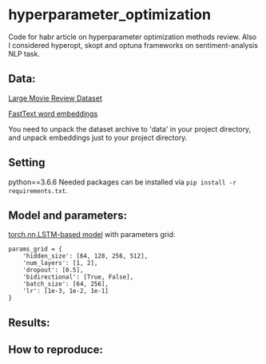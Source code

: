 # hyperparameter_optimization

Code for habr article on hyperparameter optimization methods review. Also I considered hyperopt, skopt and optuna frameworks on sentiment-analysis NLP task.

## Data:
[Large Movie Review Dataset](https://ai.stanford.edu/~amaas/data/sentiment/aclImdb_v1.tar.gz)

[FastText word embeddings](https://dl.fbaipublicfiles.com/fasttext/vectors-english/wiki-news-300d-1M.vec.zip)

You need to unpack the dataset archive to 'data' in your project directory, and unpack embeddings just to your project directory.

## Setting

python==3.6.6
Needed packages can be installed via `pip install -r requirements.txt`.

## Model and parameters:

[torch.nn.LSTM-based model](https://github.com/twelveth/hyperparameter_optimization/blob/main/src/lstm_model.py) with parameters grid:

```
params_grid = {
    'hidden_size': [64, 128, 256, 512],
    'num_layers': [1, 2],
    'dropout': [0.5],
    'bidirectional': [True, False],
    'batch_size': [64, 256],
    'lr': [1e-3, 1e-2, 1e-1]
}
```

## Results:



## How to reproduce:
